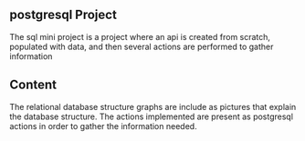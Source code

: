 <article class="markdown-body entry-content container-lg" itemprop="text"><h1 tabindex="-1" dir="auto">

<h1>postgresql Project</h1>

The sql mini project is a project where an api is created from scratch, populated with data, and then several actions are performed to gather information
<h2>Content</h2>
The relational database structure graphs  are include as pictures that explain the database structure.
The actions implemented are present as postgresql actions in order to gather the information needed.

